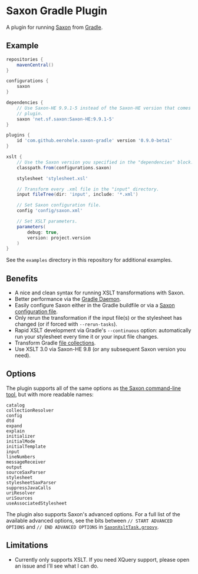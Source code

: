 Saxon Gradle Plugin
===================

A plugin for running [Saxon][saxon] from [Gradle][gradle].

## Example

```groovy
repositories {
    mavenCentral()
}

configurations {
    saxon
}

dependencies {
    // Use Saxon-HE 9.9.1-5 instead of the Saxon-HE version that comes with the
    // plugin. 
    saxon 'net.sf.saxon:Saxon-HE:9.9.1-5'
}

plugins {
    id 'com.github.eerohele.saxon-gradle' version '0.9.0-beta1'
}

xslt {
    // Use the Saxon version you specified in the "dependencies" block.
    classpath.from(configurations.saxon)

    stylesheet 'stylesheet.xsl'

    // Transform every .xml file in the "input" directory.
    input fileTree(dir: 'input', include: '*.xml')

    // Set Saxon configuration file.
    config 'config/saxon.xml'

    // Set XSLT parameters.
    parameters(
        debug: true,
        version: project.version
    )
}
```

See the `examples` directory in this repository for additional examples.

## Benefits
- A nice and clean syntax for running XSLT transformations with Saxon.
- Better performance via the [Gradle Daemon][gradle-daemon].
- Easily configure Saxon either in the Gradle buildfile or via a
  [Saxon configuration file][saxon-config-file].
- Only rerun the transformation if the input file(s) or the stylesheet has
  changed (or if forced with `--rerun-tasks`).
- Rapid XSLT development via Gradle's `--continuous` option: automatically
  run your stylesheet every time it or your input file changes.
- Transform Gradle [file collections][gradle-file-collections].
- Use XSLT 3.0 via Saxon-HE 9.8 (or any subsequent Saxon version you need).

## Options

The plugin supports all of the same options as
[the Saxon command-line tool][saxon-command-line], but with more readable names:

```
catalog
collectionResolver
config
dtd
expand
explain
initializer
initialMode
initialTemplate
input
lineNumbers
messageReceiver
output
sourceSaxParser
stylesheet
stylesheetSaxParser
suppressJavaCalls
uriResolver
uriSources
useAssociatedStylesheet
```

The plugin also supports Saxon's advanced options. For a full list of the available advanced options, see the bits
between `// START ADVANCED OPTIONS` and `// END ADVANCED OPTIONS` in
[`SaxonXsltTask.groovy`](https://github.com/eerohele/saxon-gradle/blob/master/src/main/groovy/com/github/eerohele/SaxonXsltTask.groovy). 

## Limitations
- Currently only supports XSLT. If you need XQuery support, please open an issue
  and I'll see what I can do.

[gradle]: http://gradle.org/
[gradle-daemon]: https://docs.gradle.org/current/userguide/gradle_daemon.html
[gradle-file-collections]: https://docs.gradle.org/current/userguide/working_with_files.html#sec:file_collections
[saxon]: http://saxonica.com/
[saxon-command-line]: http://www.saxonica.com/html/documentation/using-xsl/commandline/
[saxon-config-file]: http://saxonica.com/html/documentation/configuration/configuration-file
